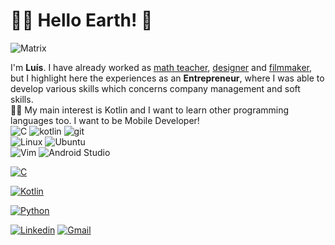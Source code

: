 # 👨‍🚀 Hello Earth! 👋 

![Matrix](https://media1.tenor.com/images/54d68b1898cdf8cc7b32a9492a8e5f98/tenor.gif?itemid=17168868)

I'm **Luís**. I have already worked as <u>math teacher</u>, <u>designer</u> and <u>filmmaker</u>, but I highlight here the experiences as an <b>Entrepreneur</b>, where I was able to develop various skills which concerns company management and soft skills.
<br/>
👨‍💻 My main interest is Kotlin and I want to learn other programming languages too. I want to be Mobile Developer! 
<br/>
![C](https://img.shields.io/badge/C-00599C?style=for-the-badge&logo=c&logoColor=white)
![kotlin](https://img.shields.io/badge/Kotlin-0095D5?&style=for-the-badge&logo=kotlin&logoColor=white)
![git](https://img.shields.io/badge/Git-F05032?style=for-the-badge&logo=git&logoColor=white)
<br/>
![Linux](https://img.shields.io/badge/Linux-FCC624?style=for-the-badge&logo=linux&logoColor=black)
![Ubuntu](https://img.shields.io/badge/Ubuntu-E95420?style=for-the-badge&logo=ubuntu&logoColor=white)
<br/>
![Vim](https://img.shields.io/badge/VIM-%2311AB00.svg?&style=for-the-badge&logo=vim&logoColor=white)
![Android Studio](https://img.shields.io/badge/Android_Studio-3DDC84?style=for-the-badge&logo=android-studio&logoColor=white)

[![C](https://github-readme-stats.vercel.app/api/pin/?username=luishads&repo=42_basecamp)](https://github.com/luishads/42_basecamp)

[![Kotlin](https://github-readme-stats.vercel.app/api/pin/?username=luishads&repo=app_banc_kotlin)](https://github.com/luishads/app_banc_kotlin)

[![Python](https://github-readme-stats.vercel.app/api/pin/?username=luishads&repo=estudo-python)](https://github.com/luishads/estudo-python)


[![Linkedin](https://img.shields.io/badge/LinkedIn-0077B5?style=for-the-badge&logo=linkedin&logoColor=white)](https://www.linkedin.com/in/lu%C3%ADs-henrique-amorim-9a1705128/)
[![Gmail](https://img.shields.io/badge/Gmail-D14836?style=for-the-badge&logo=gmail&logoColor=white)](mailto:luishads@gmail.com)
